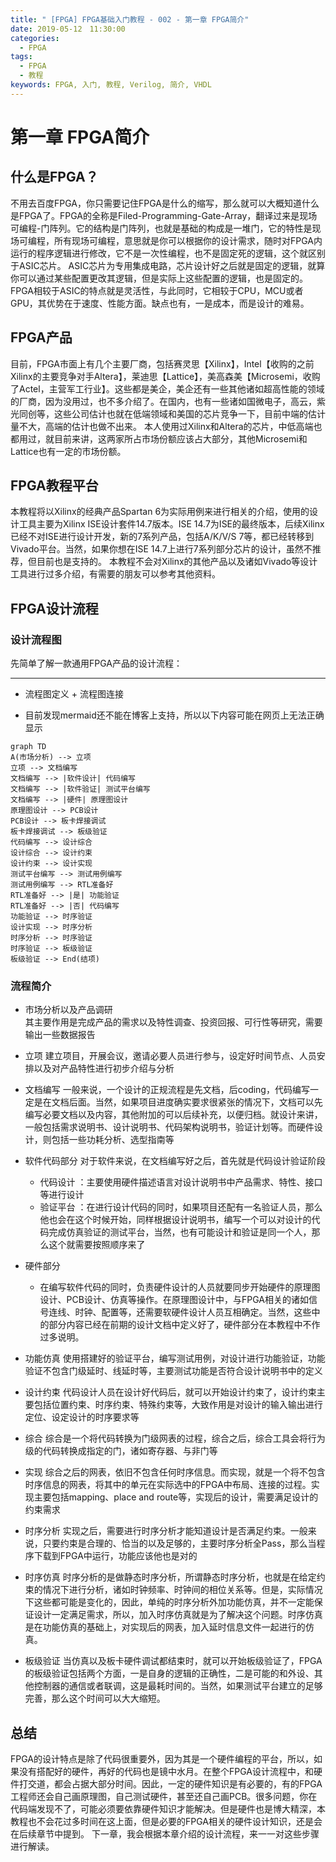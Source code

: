 ```yaml
---
title: " [FPGA] FPGA基础入门教程 - 002 - 第一章 FPGA简介"
date: 2019-05-12　11:30:00
categories:
  - FPGA
tags:
  - FPGA
  - 教程
keywords: FPGA, 入门, 教程, Verilog, 简介, VHDL
---
```


# 第一章 FPGA简介

## 什么是FPGA？
不用去百度FPGA，你只需要记住FPGA是什么的缩写，那么就可以大概知道什么是FPGA了。FPGA的全称是Filed-Programming-Gate-Array，翻译过来是现场可编程-门阵列。它的结构是门阵列，也就是基础的构成是一堆门，它的特性是现场可编程，所有现场可编程，意思就是你可以根据你的设计需求，随时对FPGA内运行的程序逻辑进行修改，它不是一次性编程，也不是固定死的逻辑，这个就区别于ASIC芯片。
ASIC芯片为专用集成电路，芯片设计好之后就是固定的逻辑，就算你可以通过某些配置更改其逻辑，但是实际上这些配置的逻辑，也是固定的。FPGA相较于ASIC的特点就是灵活性，与此同时，它相较于CPU，MCU或者GPU，其优势在于速度、性能方面。缺点也有，一是成本，而是设计的难易。

## FPGA产品
目前，FPGA市面上有几个主要厂商，包括赛灵思【Xilinx】，Intel【收购的之前Xilinx的主要竞争对手Altera】，莱迪思【Lattice】，美高森美【Microsemi，收购了Actel，主营军工行业】。这些都是美企，美企还有一些其他诸如超高性能的领域的厂商，因为没用过，也不多介绍了。在国内，也有一些诸如国微电子，高云，紫光同创等，这些公司估计也就在低端领域和美国的芯片竞争一下，目前中端的估计量不大，高端的估计也做不出来。
本人使用过Xilinx和Altera的芯片，中低高端也都用过，就目前来讲，这两家所占市场份额应该占大部分，其他Microsemi和Lattice也有一定的市场份额。

## FPGA教程平台
本教程将以Xilinx的经典产品Spartan 6为实际用例来进行相关的介绍，使用的设计工具主要为Xilinx ISE设计套件14.7版本。ISE 14.7为ISE的最终版本，后续Xilinx已经不对ISE进行设计开发，新的7系列产品，包括A/K/V/S 7等，都已经转移到Vivado平台。当然，如果你想在ISE 14.7上进行7系列部分芯片的设计，虽然不推荐，但目前也是支持的。
本教程不会对Xilinx的其他产品以及诸如Vivado等设计工具进行过多介绍，有需要的朋友可以参考其他资料。

## FPGA设计流程

### 设计流程图
先简单了解一款通用FPGA产品的设计流程：

---

- 流程图定义 + 流程图连接

- 目前发现mermaid还不能在博客上支持，所以以下内容可能在网页上无法正确显示

```mermaid
graph TD
A(市场分析) --> 立项
立项 --> 文档编写
文档编写 --> |软件设计| 代码编写
文档编写 --> |软件验证| 测试平台编写
文档编写 --> |硬件| 原理图设计
原理图设计 --> PCB设计
PCB设计 --> 板卡焊接调试
板卡焊接调试 --> 板级验证
代码编写 --> 设计综合
设计综合 --> 设计约束
设计约束 --> 设计实现
测试平台编写 --> 测试用例编写
测试用例编写 --> RTL准备好
RTL准备好 --> |是| 功能验证
RTL准备好 --> |否| 代码编写
功能验证 --> 时序验证
设计实现 --> 时序分析
时序分析 --> 时序验证
时序验证 --> 板级验证
板级验证 --> End(结项)
```





### 流程简介

- 市场分析以及产品调研  
其主要作用是完成产品的需求以及特性调查、投资回报、可行性等研究，需要输出一些数据报告

- 立项
建立项目，开展会议，邀请必要人员进行参与，设定好时间节点、人员安排以及对产品特性进行初步介绍与分析

- 文档编写
一般来说，一个设计的正规流程是先文档，后coding，代码编写一定是在文档后面。当然，如果项目进度确实要求很紧张的情况下，文档可以先编写必要文档以及内容，其他附加的可以后续补充，以便归档。就设计来讲，一般包括需求说明书、设计说明书、代码架构说明书，验证计划等。而硬件设计，则包括一些功耗分析、选型指南等

- 软件代码部分
对于软件来说，在文档编写好之后，首先就是代码设计验证阶段
  - 代码设计 ：主要使用硬件描述语言对设计说明书中产品需求、特性、接口等进行设计
  - 验证平台 ：在进行设计代码的同时，如果项目还配有一名验证人员，那么他也会在这个时候开始，同样根据设计说明书，编写一个可以对设计的代码完成仿真验证的测试平台，当然，也有可能设计和验证是同一个人，那么这个就需要按照顺序来了

- 硬件部分
  - 在编写软件代码的同时，负责硬件设计的人员就要同步开始硬件的原理图设计、PCB设计、仿真等操作。在原理图设计中，与FPGA相关的诸如信号连线、时钟、配置等，还需要软硬件设计人员互相确定。当然，这些中的部分内容已经在前期的设计文档中定义好了，硬件部分在本教程中不作过多说明。

- 功能仿真
使用搭建好的验证平台，编写测试用例，对设计进行功能验证，功能验证不包含门级延时、线延时等，主要测试功能是否符合设计说明书中的定义

- 设计约束
代码设计人员在设计好代码后，就可以开始设计约束了，设计约束主要包括位置约束、时序约束、特殊约束等，大致作用是对设计的输入输出进行定位、设定设计的时序要求等

- 综合
综合是一个将代码转换为门级网表的过程，综合之后，综合工具会将行为级的代码转换成指定的门，诸如寄存器、与非门等

- 实现
综合之后的网表，依旧不包含任何时序信息。而实现，就是一个将不包含时序信息的网表，将其中的单元在实际选中的FPGA中布局、连接的过程。实现主要包括mapping、place and route等，实现后的设计，需要满足设计的约束需求

- 时序分析
实现之后，需要进行时序分析才能知道设计是否满足约束。一般来说，只要约束是合理的、恰当的以及足够的，主要时序分析全Pass，那么当程序下载到FPGA中运行，功能应该他也是对的

- 时序仿真
时序分析的是做静态时序分析，所谓静态时序分析，也就是在给定约束的情况下进行分析，诸如时钟频率、时钟间的相位关系等。但是，实际情况下这些都可能是变化的，因此，单纯的时序分析外加功能仿真，并不一定能保证设计一定满足需求，所以，加入时序仿真就是为了解决这个问题。时序仿真是在功能仿真的基础上，对实现后的网表，加入延时信息文件一起进行的仿真。

- 板级验证
当仿真以及板卡硬件调试都结束时，就可以开始板级验证了，FPGA的板级验证包括两个方面，一是自身的逻辑的正确性，二是可能的和外设、其他控制器的通信或者联调，这是最耗时间的。当然，如果测试平台建立的足够完善，那么这个时间可以大大缩短。

## 总结
FPGA的设计特点是除了代码很重要外，因为其是一个硬件编程的平台，所以，如果没有搭配好的硬件，再好的代码也是镜中水月。在整个FPGA设计流程中，和硬件打交道，都会占据大部分时间。因此，一定的硬件知识是有必要的，有的FPGA工程师还会自己画原理图，自己测试硬件，甚至还自己画PCB。很多问题，你在代码端发现不了，可能必须要依靠硬件知识才能解决。但是硬件也是博大精深，本教程也不会花过多时间在这上面，但是必要的FPGA相关的硬件设计知识，还是会在后续章节中提到。
下一章，我会根据本章介绍的设计流程，来一一对这些步骤进行解读。
